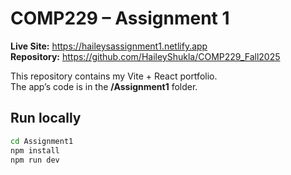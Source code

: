 # COMP229 – Assignment 1

**Live Site:** https://haileysassignment1.netlify.app  
**Repository:** https://github.com/HaileyShukla/COMP229_Fall2025

This repository contains my Vite + React portfolio.  
The app’s code is in the **/Assignment1** folder.

## Run locally
```bash
cd Assignment1
npm install
npm run dev
